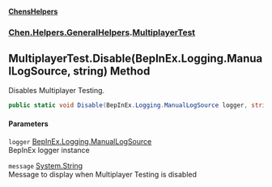 
#### [ChensHelpers](./index 'index')

### [Chen.Helpers.GeneralHelpers](./Chen-Helpers-GeneralHelpers 'Chen.Helpers.GeneralHelpers').[MultiplayerTest](./Chen-Helpers-GeneralHelpers-MultiplayerTest 'Chen.Helpers.GeneralHelpers.MultiplayerTest')

## MultiplayerTest.Disable(BepInEx.Logging.ManualLogSource, string) Method
Disables Multiplayer Testing.  
```csharp
public static void Disable(BepInEx.Logging.ManualLogSource logger, string message="Multiplayer Testing disabled.");
```

#### Parameters
<a name='Chen-Helpers-GeneralHelpers-MultiplayerTest-Disable(BepInEx-Logging-ManualLogSource_string)-logger'></a>
`logger` [BepInEx.Logging.ManualLogSource](https://docs.microsoft.com/en-us/dotnet/api/BepInEx.Logging.ManualLogSource 'BepInEx.Logging.ManualLogSource')  
BepInEx logger instance  
  
<a name='Chen-Helpers-GeneralHelpers-MultiplayerTest-Disable(BepInEx-Logging-ManualLogSource_string)-message'></a>
`message` [System.String](https://docs.microsoft.com/en-us/dotnet/api/System.String 'System.String')  
Message to display when Multiplayer Testing is disabled  
  
